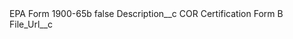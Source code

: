 <?xml version="1.0" encoding="UTF-8"?>
<CustomMetadata xmlns="http://soap.sforce.com/2006/04/metadata" xmlns:xsi="http://www.w3.org/2001/XMLSchema-instance" xmlns:xsd="http://www.w3.org/2001/XMLSchema">
    <label>EPA Form 1900-65b</label>
    <protected>false</protected>
    <values>
        <field>Description__c</field>
        <value xsi:type="xsd:string">COR Certification Form B</value>
    </values>
    <values>
        <field>File_Url__c</field>
        <value xsi:nil="true"/>
    </values>
</CustomMetadata>
